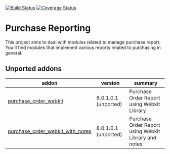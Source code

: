 [![Build Status](https://travis-ci.org/OCA/purchase-reporting.svg?branch=10.0)](https://travis-ci.org/OCA/purchase-reporting)
[![Coverage Status](https://coveralls.io/repos/OCA/purchase-reporting/badge.png?branch=10.0)](https://coveralls.io/r/OCA/purchase-reporting?branch=10.0)

Purchase Reporting
==================

This project aims to deal with modules related to manage purchase report. You'll find modules that implement various reports related to purchasing in general.

[//]: # (addons)

Unported addons
---------------
addon | version | summary
--- | --- | ---
[purchase_order_webkit](purchase_order_webkit/) | 8.0.1.0.1 (unported) | Purchase Order Report using Webkit Library
[purchase_order_webkit_with_notes](purchase_order_webkit_with_notes/) | 8.0.1.0.1 (unported) | Purchase Order Report using Webkit Library and notes

[//]: # (end addons)
